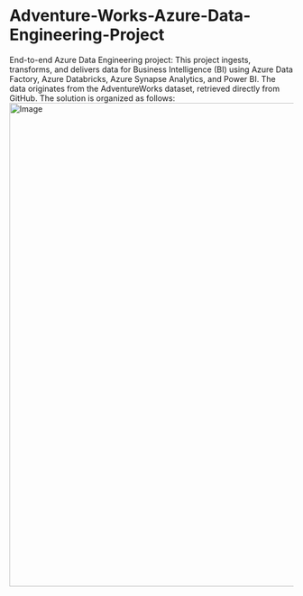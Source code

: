 # Adventure-Works-Azure-Data-Engineering-Project
End-to-end Azure Data Engineering project:
This project ingests, transforms, and delivers data for Business Intelligence (BI) using Azure Data Factory, Azure Databricks, Azure Synapse Analytics, and Power BI. The data originates from the AdventureWorks dataset, retrieved directly from GitHub. The solution is organized as follows:
<img width="858" alt="Image" src="https://github.com/user-attachments/assets/58cc0a74-973d-4530-888e-aa433c44cd1c" />

